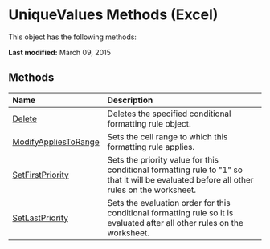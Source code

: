
# UniqueValues Methods (Excel)
This object has the following methods:

 **Last modified:** March 09, 2015


## Methods



|**Name**|**Description**|
|:-----|:-----|
| [Delete](0c86014b-57c6-6177-1411-d3c87bed73be.md)|Deletes the specified conditional formatting rule object.|
| [ModifyAppliesToRange](cde80c4b-747a-9bc8-d09f-748d57999bac.md)|Sets the cell range to which this formatting rule applies.|
| [SetFirstPriority](65e0be2a-1bc2-167d-516f-3ba0ebab1322.md)|Sets the priority value for this conditional formatting rule to "1" so that it will be evaluated before all other rules on the worksheet.|
| [SetLastPriority](9e2db204-4a9f-1690-7fc1-bec371fccaff.md)|Sets the evaluation order for this conditional formatting rule so it is evaluated after all other rules on the worksheet.|
